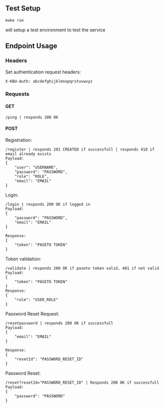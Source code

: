 ## Test Setup
```
make run
```
will setup a test environment to test the service

## Endpoint Usage
### Headers
Set authentication request headers:
```
X-KBU-Auth: abcdefghijklmnopqrstuvwxyz
```

### Requests
#### GET
```
/ping | responds 200 OK
```

#### POST
Registration:
```
/register | responds 201 CREATED if successfull | responds 418 if email already exists
Payload:
{
    "user": "USERNAME",
    "password": "PASSWORD",
    "role": "ROLE",
    "email": "EMAIL"
}
```
Login:
```
/login | responds 200 OK if logged in
Payload:
{
    "password": "PASSWORD",
    "email": "EMAIL"
}

Response:
{
    "token": "PASETO TOKEN"
}
```
Token validation:
```
/validate | responds 200 OK if paseto token valid, 401 if not valid
Payload:
{
    "token": "PASETO TOKEN"
}
Response:
{
    "role": "USER_ROLE"
}
```
Password Reset Request:
```
/resetpassword | responds 200 OK if successfull
Payload:
{
    "email": "EMAIL"
}

Response:
{
    "resetId": "PASSWORD_RESET_ID"
}
```
Password Reset:
```
/reset?resetId="PASSWORD_RESET_ID" | Responds 200 OK if successfull
Payload:
{
    "password": "PASSWORD"
}
```
